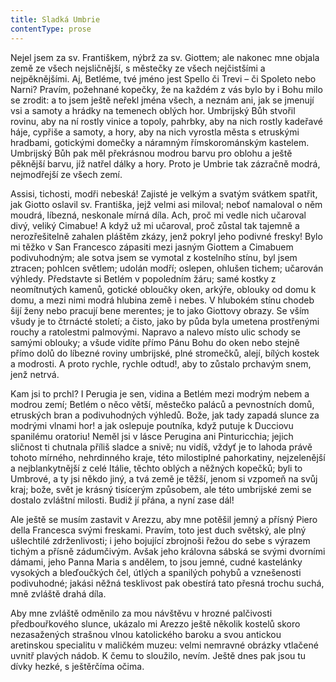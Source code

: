 ```yaml
---
title: Sladká Umbrie
contentType: prose
---
```


Nejel jsem za sv. Františkem, nýbrž za sv. Giottem; ale nakonec mne objala země ze všech nejsličnější, s městečky ze všech nejčistšími a nejpěknějšími. Aj, Betléme, tvé jméno jest Spello či Trevi – či Spoleto nebo Narni? Pravím, požehnané kopečky, že na každém z vás bylo by i Bohu milo se zrodit: a to jsem ještě neřekl jména všech, a neznám ani, jak se jmenují vsi a samoty a hrádky na temenech oblých hor. Umbrijský Bůh stvořil rovinu, aby na ní rostly vinice a topoly, pahrbky, aby na nich rostly kadeřavé háje, cypřiše a samoty, a hory, aby na nich vyrostla města s etruskými hradbami, gotickými domečky a náramným římskorománským kastelem. Umbrijský Bůh pak měl překrásnou modrou barvu pro oblohu a ještě pěknější barvu, jíž natřel dálky a hory. Proto je Umbrie tak zázračně modrá, nejmodřejší ze všech zemí.

Assisi, tichosti, modři nebeská! Zajisté je velkým a svatým svátkem spatřit, jak Giotto oslavil sv. Františka, jejž velmi asi miloval; neboť namaloval o něm moudrá, líbezná, neskonale mírná díla. Ach, proč mi vedle nich učaroval divý, veliký Cimabue! A když už mi učaroval, proč zůstal tak tajemně a nerozřešitelně zahalen pláštěm zkázy, jenž pokryl jeho podivné fresky! Bylo mi těžko v San Francesco zápasiti mezi jasným Giottem a Cimabuem podivuhodným; ale sotva jsem se vymotal z kostelního stínu, byl jsem ztracen; pohlcen světlem; udolán modří; oslepen, ohlušen tichem; učarován výhledy. Představte si Betlém v popoledním žáru; samé kostky z neomítnutých kamenů, gotické obloučky oken, arkýře, oblouky od domu k domu, a mezi nimi modrá hlubina země i nebes. V hlubokém stínu chodeb šijí ženy nebo pracují bene merentes; je to jako Giottovy obrazy. Se vším všudy je to čtrnácté století; a čisto, jako by půda byla umetena prostřenými rouchy a ratolestmi palmovými. Napravo a nalevo místo ulic schody se samými oblouky; a všude vidíte přímo Pánu Bohu do oken nebo stejně přímo dolů do líbezné roviny umbrijské, plné stromečků, alejí, bílých kostek a modrosti. A proto rychle, rychle odtud!, aby to zůstalo prchavým snem, jenž netrvá.

Kam jsi to prchl? I Perugia je sen, vidina a Betlém mezi modrým nebem a modrou zemí; Betlém o něco větší, městečko paláců a pevnostních domů, etruských bran a podivuhodných výhledů. Bože, jak tady zapadá slunce za modrými vlnami hor! a jak oslepuje poutníka, když putuje k Ducciovu spanilému oratoriu! Neměl jsi v lásce Perugina ani Pinturicchia; jejich sličnost ti chutnala příliš sladce a snivě; nu vidíš, vždyť je to lahoda právě tohoto mírného, nehrdinného kraje, této milostiplné pahorkatiny, nejzelenější a nejblankytnější z celé Itálie, těchto oblých a něžných kopečků; byli to Umbrové, a ty jsi někdo jiný, a tvá země je těžší, jenom si vzpomeň na svůj kraj; bože, svět je krásný tisícerým způsobem, ale této umbrijské zemi se dostalo zvláštní milosti. Budiž jí přána, a nyní zase dál!

Ale ještě se musím zastavit v Arezzu, aby mne potěšil jemný a přísný Piero della Francesca svými freskami. Pravím, toto jest duch světský, ale plný ušlechtilé zdrženlivosti; i jeho bojující zbrojnoši řežou do sebe s výrazem tichým a přísně zádumčivým. Avšak jeho královna sábská se svými dvorními dámami, jeho Panna Maria s andělem, to jsou jemné, cudné kastelánky vysokých a bleďoučkých čel, útlých a spanilých pohybů a vznešenosti podivuhodné; jakási něžná tesklivost pak obestírá tato přesná trochu suchá, mně zvláště drahá díla.

Aby mne zvláště odměnilo za mou návštěvu v hrozné palčivosti předbouřkového slunce, ukázalo mi Arezzo ještě několik kostelů skoro nezasažených strašnou vlnou katolického baroku a svou antickou aretinskou specialitu v maličkém muzeu: velmi nemravné obrázky vtlačené uvnitř plavých nádob. K čemu to sloužilo, nevím. Ještě dnes pak jsou tu dívky hezké, s ještěrčíma očima.
